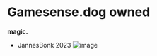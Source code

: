 # Gamesense.dog owned
**magic.**
- JannesBonk 2023
![image](https://cdn3.emoji.gg/emojis/9550-idk.png)


